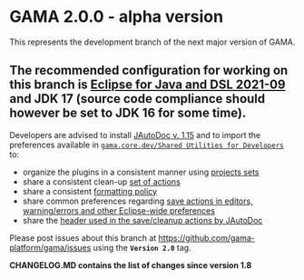 # GAMA 2.0.0 - alpha version

This represents the development branch of the next major version of GAMA. 

## The recommended configuration for working on this branch is [Eclipse for Java and DSL 2021-09](https://www.eclipse.org/downloads/packages/release/2021-09/r/eclipse-ide-java-and-dsl-developers) and JDK 17 (source code compliance should however be set to JDK 16 for some time).

Developers are advised to install [JAutoDoc v. 1.15](http://jautodoc.sourceforge.net) and to import the preferences available in [`gama.core.dev/Shared Utilities for Developers`](https://github.com/gama-platform/gama/tree/GAMA_2.0/gama.core.dev/Shared%20Utilities%20for%20Developers) to:
- organize the plugins in a consistent manner using [projects sets](https://github.com/gama-platform/gama/blob/GAMA_2.0/gama.core.dev/Shared%20Utilities%20for%20Developers/Eclipe%20Projects%20Set%20for%20Gama.psf)
- share a consistent clean-up [set of actions](https://github.com/gama-platform/gama/blob/GAMA_2.0/gama.core.dev/Shared%20Utilities%20for%20Developers/Eclipse%20CleanUp%20Prefs.xml)
- share a consistent [formatting policy](https://github.com/gama-platform/gama/blob/GAMA_2.0/gama.core.dev/Shared%20Utilities%20for%20Developers/Eclipse%20Code%20Formatter%20for%20Gama.xml)
- share common preferences regarding [save actions in editors, warning/errors and other Eclipse-wide preferences](https://github.com/gama-platform/gama/blob/GAMA_2.0/gama.core.dev/Shared%20Utilities%20for%20Developers/Eclipse%20Prefs%20for%20Gama.epf)
- share the [header used in the save/cleanup actions by JAutoDoc](https://github.com/gama-platform/gama/blob/GAMA_2.0/gama.core.dev/Shared%20Utilities%20for%20Developers/jautodoc_header.txt)


Please post issues about this branch at https://github.com/gama-platform/gama/issues using the **`Version 2.0`** tag.



**CHANGELOG.MD contains the list of changes since version 1.8**



 


  
  
  
